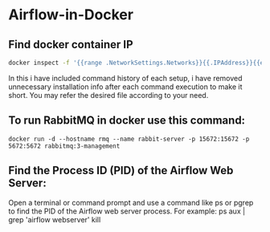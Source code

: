 # Airflow-in-Docker
## Find docker container IP
```bash
docker inspect -f '{{range .NetworkSettings.Networks}}{{.IPAddress}}{{end}}' <container name>
```
In this i have included command history of each setup, i have removed unnecessary installation info after each command execution to make it short.
You may refer the desired file according to your need.

## To run RabbitMQ in docker use this command:
`docker run -d --hostname rmq --name rabbit-server -p 15672:15672 -p 5672:5672 rabbitmq:3-management`

## Find the Process ID (PID) of the Airflow Web Server:
Open a terminal or command prompt and use a command like ps or pgrep to find the PID of the Airflow web server process. For example:
ps aux | grep 'airflow webserver'
kill <PID>
